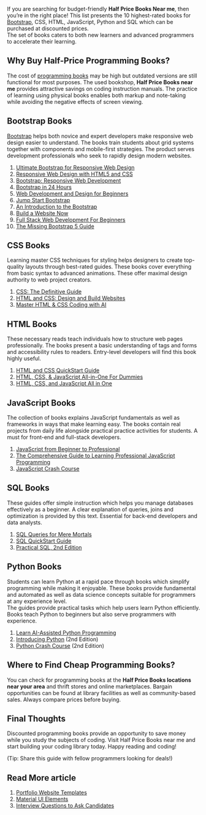 If you are searching for budget-friendly **Half Price Books Near me**, then you’re in the right place! This list presents the 10 highest-rated books for [Bootstrap](https://github.com/bootstrap-5), CSS, HTML, JavaScript, Python and SQL which can be purchased at discounted prices.  
The set of books caters to both new learners and advanced programmers to accelerate their learning.

## Why Buy Half-Price Programming Books?
The cost of [programming books](https://jvcodes.com/category/free-books/) may be high but outdated versions are still functional for most purposes. The used bookshop, **Half Price Books near me** provides attractive savings on coding instruction manuals. The practice of learning using physical books enables both markup and note-taking while avoiding the negative effects of screen viewing.

## Bootstrap Books
[Bootstrap](https://github.com/bootstrap-5) helps both novice and expert developers make responsive web design easier to understand. The books train students about grid systems together with components and mobile-first strategies. The product serves development professionals who seek to rapidly design modern websites.

1. [Ultimate Bootstrap for Responsive Web Design](https://jvcodes.com/ultimate-bootstrap-for-responsive-web-design/)
2. [Responsive Web Design with HTML5 and CSS](https://amzn.to/4j4QBmR)
3. [Bootstrap: Responsive Web Development](https://amzn.to/424bHuI)
4. [Bootstrap in 24 Hours](https://amzn.to/420QYrE)
5. [Web Development and Design for Beginners](https://amzn.to/4hGGvaE)
6. [Jump Start Bootstrap](https://amzn.to/4j0JU5b)
7. [An Introduction to the Bootstrap](https://amzn.to/41W7etU)
8. [Build a Website Now](https://amzn.to/420yEyP)
9. [Full Stack Web Development For Beginners](https://amzn.to/421E3Wv)
10. [The Missing Bootstrap 5 Guide](https://amzn.to/4lgTTW7)

## CSS Books
Learning master CSS techniques for styling helps designers to create top-quality layouts through best-rated guides. These books cover everything from basic syntax to advanced animations. These offer maximal design authority to web project creators.

1. [CSS: The Definitive Guide](https://amzn.to/4iSCn8u)
2. [HTML and CSS: Design and Build Websites](https://amzn.to/420G5WU)
3. [Master HTML & CSS Coding with AI](https://amzn.to/4caPmjO)

## HTML Books
These necessary reads teach individuals how to structure web pages professionally. The books present a basic understanding of tags and forms and accessibility rules to readers. Entry-level developers will find this book highly useful.

1. [HTML and CSS QuickStart Guide](https://amzn.to/4iZumP6)
2. [HTML, CSS, & JavaScript All-in-One For Dummies](https://amzn.to/4iVSXF3)
3. [HTML, CSS, and JavaScript All in One](https://amzn.to/4l00qUN)

## JavaScript Books
The collection of books explains JavaScript fundamentals as well as frameworks in ways that make learning easy. The books contain real projects from daily life alongside practical practice activities for students. A must for front-end and full-stack developers.

1. [JavaScript from Beginner to Professional](https://amzn.to/4hOeIVL)
2. [The Comprehensive Guide to Learning Professional JavaScript Programming](https://amzn.to/4j5bgHv)
3. [JavaScript Crash Course](https://amzn.to/4j0tfPg)

## SQL Books
These guides offer simple instruction which helps you manage databases effectively as a beginner. A clear explanation of queries, joins and optimization is provided by this text. Essential for back-end developers and data analysts.

1. [SQL Queries for Mere Mortals](https://amzn.to/4hJwWYu)
2. [SQL QuickStart Guide](https://amzn.to/4iY7krR)
3. [Practical SQL, 2nd Edition](https://amzn.to/4hG8YNT)

## Python Books
Students can learn Python at a rapid pace through books which simplify programming while making it enjoyable. These books provide fundamental and automated as well as data science concepts suitable for programmers at any experience level.  
The guides provide practical tasks which help users learn Python efficiently. Books teach Python to beginners but also serve programmers with experience.

1. [Learn AI-Assisted Python Programming](https://jvcodes.com/learn-ai-assisted-python-programming/)
2. [Introducing Python](https://jvcodes.com/introducing-python-2nd-edition-modern-computing-in-simple-packages/) (2nd Edition)
3. [Python Crash Course](https://amzn.to/4c2uQlk) (2nd Edition)

## Where to Find Cheap Programming Books?
You can check for programming books at the **Half Price Books locations near your area** and thrift stores and online marketplaces. Bargain opportunities can be found at library facilities as well as community-based sales. Always compare prices before buying.

## Final Thoughts
Discounted programming books provide an opportunity to save money while you study the subjects of coding. Visit Half Price Books near me and start building your coding library today. Happy reading and coding!

(Tip: Share this guide with fellow programmers looking for deals!)

## Read More article

1. [Portfolio Website Templates](https://github.com/portfolio-website-templates-jv-codes)
2. [Material UI Elements](https://github.com/material-ui-elements)
3. [Interview Questions to Ask Candidates](https://github.com/interview-questions-to-ask-candidates)
